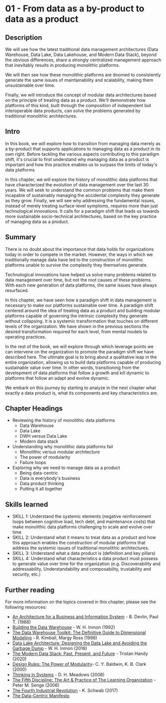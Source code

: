 # 01 - From data as a by-product to data as a product

## Description
We will see how the latest traditional data management architectures (Data Warehouse, Data Lake, Data Lakehouse, and Modern Data Stack), beyond the obvious differences, share a strongly centralized management approach that inevitably results in producing monolithic platforms. 

We will then see how these monolithic platforms are doomed to consistently generate the same issues of maintainability and scalability, making them unsustainable over time. 

Finally, we will introduce the concept of modular data architectures based on the principle of treating data as a product. We'll demonstrate how platforms of this kind, built through the composition of independent but interoperable data products, can solve the problems generated by traditional monolithic architectures. 

## Intro
In this book, we will explore how to transition from managing data merely as a by-product that supports applications to managing data as a product in its own right. Before tackling the various aspects contributing to this paradigm shift, it's crucial to first understand why managing data as a product is important and how this practice enables us to surpass the limits of today's data platforms 

In this chapter, we will explore the history of monolithic data platforms that have characterized the evolution of data management over the last 30 years. We will seek to understand the common problems that make them incapable of sustainably managing the accidental complexity they generate as they grow. Finally, we will see why addressing the fundamental issues, instead of merely treating surface-level symptoms, requires more than just technological innovations. It calls for a paradigm shift that leads us towards more sustainable socio-technical architectures, based on the key practice of managing data as a product. 

## Summary
There is no doubt about the importance that data holds for organizations today in order to compete in the market. However, the ways in which we traditionally manage data have led to the construction of monolithic platforms unable to survive the complexity they themselves generate. 

Technological innovations have helped us solve many problems related to data management over time, but not the root causes of these problems. With each new generation of data platforms, the same issues have always resurfaced.  

In this chapter, we have seen how a paradigm shift in data management is necessary to make our platforms sustainable over time. A paradigm shift centered around the idea of treating data as a product and building modular platforms capable of governing the intrinsic complexity they generate without collapsing. It is a systemic transformation that touches on different levels of the organization. We have shown in the previous sections  the desired transformation required for each level, from mental models to operating practices.  

In the rest of the book, we will explore through which leverage points we can intervene on the organization to promote the paradigm shift we have described here. The ultimate goal is to bring about a qualitative leap in the entire organization, allowing us to build data platforms capable of producing sustainable value over time. In other words, transitioning from the development of data platforms that follow a growth and kill dynamic to platforms that follow an adapt and evolve dynamic. 

We embark on this journey by starting to analyze in the next chapter what exactly a data product is, what its components and key characteristics are. 

## Chapter Headings  
* Reviewing the history of monolithic data platforms
  * Data Warehouse
  * Data Lake
  * DWH versus Data Lake
  * Modern data stack
* Understanding why monolithic data platforms fail
  * Monolithic versus modular architecture
  * The power of modularity
  * Failure loops 
* Exploring  why we need to manage data as a product
  * Being data-centric
  * Data is everybody's business
  * Data product thinking
  * Putting it all together
 
## Skills learned
* SKILL 1: Understand the systemic elements (negative reinforcement loops between cognitive load, tech debt, and maintenance costs) that make monolithic data platforms challenging to scale and evolve over time 
* SKILL 2: Understand what it means to treat data as a product and how this approach enables the construction of modular platforms that address the systemic issues of traditional monolithic architectures. 
* SKILL 3: Understand what a data product is (definition and key pillars)  
* SKILL 4:  Understand  what characteristics a data product must possess to generate value over time for the organization (e.g. Discoverability and addressability, Understandability and composability, trustability and security, etc.) 

## Further reading 
For more information on the topics covered in this chapter, please see the following resources: 

* [An Architecture for a Business and Information System](https://www.semanticscholar.org/paper/An-Architecture-for-a-Business-and-Information-Devlin-Murphy/c22ce1eeafb01f0682e194a2a22349aa141b78f6) - B. Devlin, Paul T. (1988)  
* [Building the Data Warehouse](https://www.amazon.com/Building-Data-Warehouse-W-Inmon/dp/0764599445 ) - W. H. Inmon (1992) 
* [The Data Warehouse Toolkit: The Definitive Guide to Dimensional Modeling](https://www.amazon.com/Data-Warehouse-Toolkit-Definitive-Dimensional/dp/1118530802/ ) - R. Kimball,  Margy Ross (1996) 
* [Data Lake Architecture: Designing the Data Lake and Avoiding the Garbage Dump](https://www.amazon.com/Data-Lake-Architecture-Designing-Avoiding/dp/B01HN4JOPC/ ) - W. H. Inmon (2016)
* [The Modern Data Stack: Past, Present, and Future](https://www.getdbt.com/blog/future-of-the-modern-data-stack ) - Tristan Handy (2020) 
* [Design Rules: The Power of Modularity](https://www.amazon.com/Design-Rules-Vol-Power-Modularity/dp/0262024667 )- C. Y. Baldwin, K. B. Clark (2000) 
* [Thinking in Systems](https://www.amazon.com/Thinking-Systems-Donella-H-Meadows/dp/1603580557 ) - D. H. Meadows (2008) 
* [The Fifth Discipline: The Art & Practice of The Learning Organization](https://www.amazon.com/Fifth-Discipline-Practice-Learning-Organization/dp/0385517254 ) - Peter M. Senge (2006) 
* [The Fourth Industrial Revolution](https://www.amazon.com/Fourth-Industrial-Revolution-Klaus-Schwab/dp/1524758868 ) - K. Schwab (2017) 
* [The Data-Centric Manifesto](http://datacentricmanifesto.org/)

